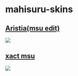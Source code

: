 # mahisuru-skins

## [**Aristia(msu edit)**](https://drive.google.com/file/d/1TZaki3HZNkY_agtfDFQY-0Gbxd6wmHU-/view?usp=sharing)
![](https://cdn.discordapp.com/attachments/648883152332259362/895012181928714240/screenshot683.jpg)

## [**xact msu**](https://drive.google.com/file/d/1P9P2cbjt8gShgQ8EU-_xx1tqQVb74hip/view?usp=sharing)
![](https://cdn.discordapp.com/attachments/648883152332259362/895010540563345498/screenshot679.jpg)
